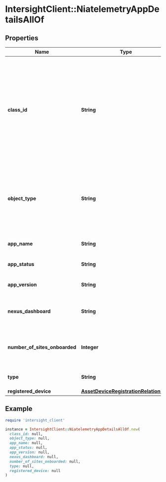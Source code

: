 # IntersightClient::NiatelemetryAppDetailsAllOf

## Properties

| Name | Type | Description | Notes |
| ---- | ---- | ----------- | ----- |
| **class_id** | **String** | The fully-qualified name of the instantiated, concrete type. This property is used as a discriminator to identify the type of the payload when marshaling and unmarshaling data. | [default to &#39;niatelemetry.AppDetails&#39;] |
| **object_type** | **String** | The fully-qualified name of the instantiated, concrete type. The value should be the same as the &#39;ClassId&#39; property. | [default to &#39;niatelemetry.AppDetails&#39;] |
| **app_name** | **String** | Names of apps running on ND. | [optional] |
| **app_status** | **String** | Status of apps running on ND. | [optional] |
| **app_version** | **String** | Versions of apps running on ND. | [optional] |
| **nexus_dashboard** | **String** | Clustername on which apps are running on ND. | [optional] |
| **number_of_sites_onboarded** | **Integer** | Number of sites on which particular app installed on ND. | [optional] |
| **type** | **String** | Type of apps running on ND. | [optional] |
| **registered_device** | [**AssetDeviceRegistrationRelationship**](AssetDeviceRegistrationRelationship.md) |  | [optional] |

## Example

```ruby
require 'intersight_client'

instance = IntersightClient::NiatelemetryAppDetailsAllOf.new(
  class_id: null,
  object_type: null,
  app_name: null,
  app_status: null,
  app_version: null,
  nexus_dashboard: null,
  number_of_sites_onboarded: null,
  type: null,
  registered_device: null
)
```

